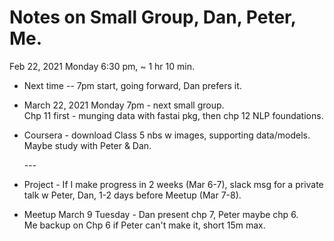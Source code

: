 # Notes on Small Group, Dan, Peter, Me.  

Feb 22, 2021 Monday 6:30 pm, ~ 1 hr 10 min.  

  * Next time -- 7pm start, going forward, Dan prefers it.  
  * March 22, 2021 Monday 7pm - next small group.  
    Chp 11 first - munging data with fastai pkg, then chp 12 NLP foundations.  
  * Coursera - download Class 5 nbs w images, supporting data/models.  
    Maybe study with Peter & Dan.

    \-\-\-  

  * Project - If I make progress in 2 weeks (Mar 6-7), slack msg for a private talk w Peter, Dan, 1-2 days before Meetup (Mar 7-8).  
  
  * Meetup March 9 Tuesday - Dan present chp 7, Peter maybe chp 6.  
     Me backup on Chp 6 if Peter can't make it, short 15m max.  
